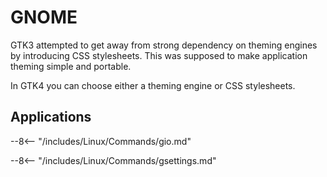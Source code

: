 # GNOME

GTK3 attempted to get away from strong dependency on theming engines by introducing CSS stylesheets.
This was supposed to make application theming simple and portable.

In GTK4 you can choose either a theming engine or CSS stylesheets.

## Applications

--8<-- "/includes/Linux/Commands/gio.md"

--8<-- "/includes/Linux/Commands/gsettings.md"